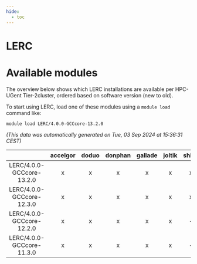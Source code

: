 ```yaml
---
hide:
  - toc
---
```


LERC
====

# Available modules


The overview below shows which LERC installations are available per HPC-UGent Tier-2cluster, ordered based on software version (new to old).

To start using LERC, load one of these modules using a `module load` command like:

```shell
module load LERC/4.0.0-GCCcore-13.2.0
```

*(This data was automatically generated on Tue, 03 Sep 2024 at 15:36:31 CEST)*  

| |accelgor|doduo|donphan|gallade|joltik|shinx|skitty|
| :---: | :---: | :---: | :---: | :---: | :---: | :---: | :---: |
|LERC/4.0.0-GCCcore-13.2.0|x|x|x|x|x|x|x|
|LERC/4.0.0-GCCcore-12.3.0|x|x|x|x|x|x|x|
|LERC/4.0.0-GCCcore-12.2.0|x|x|x|x|x|-|x|
|LERC/4.0.0-GCCcore-11.3.0|x|x|x|x|x|-|x|
